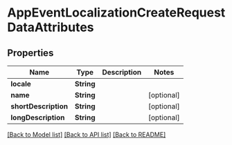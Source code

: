 # AppEventLocalizationCreateRequestDataAttributes

## Properties
Name | Type | Description | Notes
------------ | ------------- | ------------- | -------------
**locale** | **String** |  | 
**name** | **String** |  | [optional] 
**shortDescription** | **String** |  | [optional] 
**longDescription** | **String** |  | [optional] 

[[Back to Model list]](../README.md#documentation-for-models) [[Back to API list]](../README.md#documentation-for-api-endpoints) [[Back to README]](../README.md)


